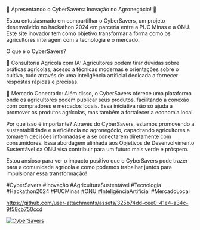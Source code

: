 
🌱 Apresentando o CyberSavers: Inovação no Agronegócio! 🚀

Estou entusiasmado em compartilhar o CyberSavers, um projeto desenvolvido no hackathon 2024 em parceria entre a PUC Minas e a ONU. Este site inovador tem como objetivo transformar a forma como os agricultores interagem com a tecnologia e o mercado.

O que é o CyberSavers?

🤖 Consultoria Agrícola com IA: Agricultores podem tirar dúvidas sobre práticas agrícolas, acesso a técnicas modernas e orientações sobre o cultivo, tudo através de uma inteligência artificial dedicada a fornecer respostas rápidas e precisas.

🛒 Mercado Conectado: Além disso, o CyberSavers oferece uma plataforma onde os agricultores podem publicar seus produtos, facilitando a conexão com compradores e mercados locais. Essa iniciativa não só ajuda a promover os produtos agrícolas, mas também a fortalecer a economia local.

Por que isso é importante? Através do CyberSavers, estamos promovendo a sustentabilidade e a eficiência no agronegócio, capacitando agricultores a tomarem decisões informadas e a se conectarem diretamente com consumidores. Essa abordagem alinhada aos Objetivos de Desenvolvimento Sustentável da ONU visa contribuir para um futuro mais verde e próspero.

Estou ansioso para ver o impacto positivo que o CyberSavers pode trazer para a comunidade agrícola e como podemos trabalhar juntos para impulsionar essa transformação!

#CyberSavers #Inovação #AgriculturaSustentável #Tecnologia #Hackathon2024 #PUCMinas #ONU #InteligênciaArtificial #MercadoLocal



https://github.com/user-attachments/assets/325b74dd-cee0-41e4-a34c-9f58cb750ccd

[![CyberSavers](https://img.shields.io/badge/acesse-o-site-aqui-blue)](https://cybersavers.onrender.com/)

